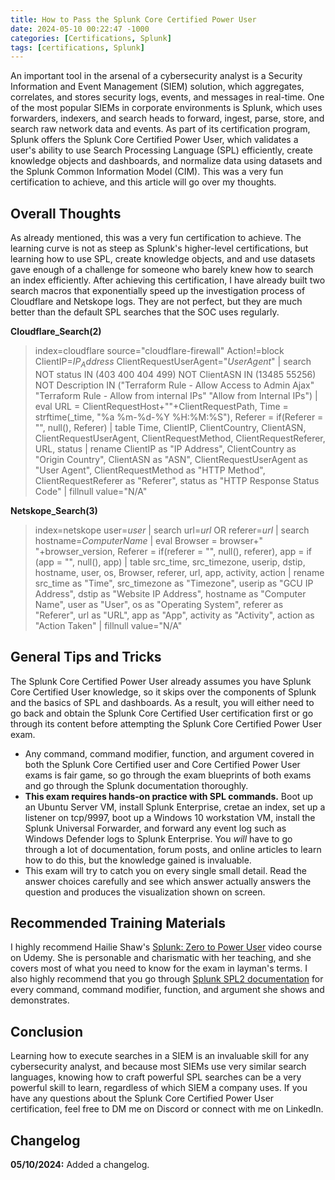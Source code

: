 ```yaml
---
title: How to Pass the Splunk Core Certified Power User
date: 2024-05-10 00:22:47 -1000
categories: [Certifications, Splunk]
tags: [certifications, Splunk]
---
```


An important tool in the arsenal of a cybersecurity analyst is a Security Information and Event Management (SIEM) solution, which aggregates, correlates, and stores security logs, events, and messages in real-time. One of the most popular SIEMs in corporate environments is Splunk, which uses forwarders, indexers, and search heads to forward, ingest, parse, store, and search raw network data and events. As part of its certification program, Splunk offers the Splunk Core Certified Power User, which validates a user's ability to use Search Processing Language (SPL) efficiently, create knowledge objects and dashboards, and normalize data using datasets and the Splunk Common Information Model (CIM). This was a very fun certification to achieve, and this article will go over my thoughts.

## Overall Thoughts

As already mentioned, this was a very fun certification to achieve. The learning curve is not as steep as Splunk's higher-level certifications, but learning how to use SPL, create knowledge objects, and and use datasets gave enough of a challenge for someone who barely knew how to search an index efficiently. After achieving this certification, I have already built two search macros that exponentially speed up the investigation process of Cloudflare and Netskope logs. They are not perfect, but they are much better than the default SPL searches that the SOC uses regularly.

**Cloudflare_Search(2)**
> index=cloudflare source="cloudflare-firewall" Action!=block ClientIP=*$IP_Address$* ClientRequestUserAgent="*$UserAgent$*"
> | search NOT status IN (403 400 404 499) NOT ClientASN IN (13485 55256) NOT Description IN ("Terraform Rule - Allow Access to Admin Ajax" "Terraform Rule - Allow from internal IPs" "Allow from Internal IPs")
> | eval URL = ClientRequestHost+""+ClientRequestPath, Time = strftime(_time, "%a %m-%d-%Y %H:%M:%S"), Referer = if(Referer = "", null(), Referer)
> | table Time, ClientIP, ClientCountry, ClientASN, ClientRequestUserAgent, ClientRequestMethod, ClientRequestReferer, URL, status
> | rename ClientIP as "IP Address", ClientCountry as "Origin Country", ClientASN as "ASN", ClientRequestUserAgent as "User Agent", ClientRequestMethod as "HTTP Method", ClientRequestReferer as "Referer", status as "HTTP Response Status Code"
> | fillnull value="N/A"

**Netskope_Search(3)**
> index=netskope user=*$user$*
> | search url=*$url$* OR referer=*$url$*
> | search hostname=*$ComputerName$*
> | eval Browser = browser+" "+browser_version, Referer = if(referer = "", null(), referer), app = if (app = "", null(), app)
> | table src_time, src_timezone, userip, dstip, hostname, user, os, Browser, referer, url, app, activity, action
> | rename src_time as "Time", src_timezone as "Timezone", userip as "GCU IP Address", dstip as "Website IP Address", hostname as "Computer Name", user as "User", os as "Operating System", referer as "Referer", url as "URL", app as "App", activity as "Activity", action as "Action Taken"
> | fillnull value="N/A"

## General Tips and Tricks

The Splunk Core Certified Power User already assumes you have Splunk Core Certified User knowledge, so it skips over the components of Splunk and the basics of SPL and dashboards. As a result, you will either need to go back and obtain the Splunk Core Certified User certification first or go through its content before attempting the Splunk Core Certified Power User exam.
- Any command, command modifier, function, and argument covered in both the Splunk Core Certified user and Core Certified Power User exams is fair game, so go through the exam blueprints of both exams and go through the Splunk documentation thoroughly.
- **This exam requires hands-on practice with SPL commands.** Boot up an Ubuntu Server VM, install Splunk Enterprise, cretae an index, set up a listener on tcp/9997, boot up a Windows 10 workstation VM, install the Splunk Universal Forwarder, and forward any event log such as Windows Defender logs to Splunk Enterprise. You *will* have to go through a lot of documentation, forum posts, and online articles to learn how to do this, but the knowledge gained is invaluable.
- This exam will try to catch you on every single small detail. Read the answer choices carefully and see which answer actually answers the question and produces the visualization shown on screen.

## Recommended Training Materials

I highly recommend Hailie Shaw's [Splunk: Zero to Power User](https://www.udemy.com/course/splunk-zero-to-power-user/) video course on Udemy. She is personable and charismatic with her teaching, and she covers most of what you need to know for the exam in layman's terms. I also highly recommend that you go through [Splunk SPL2 documentation](https://docs.splunk.com/Documentation/SCS/current/SearchReference/Introduction) for every command, command modifier, function, and argument she shows and demonstrates.

## Conclusion

Learning how to execute searches in a SIEM is an invaluable skill for any cybersecurity analyst, and because most SIEMs use very similar search languages, knowing how to craft powerful SPL searches can be a very powerful skill to learn, regardless of which SIEM a company uses. If you have any questions about the Splunk Core Certified Power User certification, feel free to DM me on Discord or connect with me on LinkedIn.

## Changelog

**05/10/2024:** Added a changelog.
